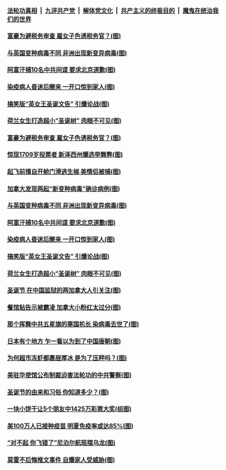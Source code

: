 

####  [法轮功真相](../../../../basic/blob/master/README.md?t=12281232) &nbsp;|&nbsp; [九评共产党](../../../../9ping.md/blob/master/README.md?t=12281232) &nbsp;|&nbsp; [解体党文化](../../../../jtdwh.md/blob/master/README.md?t=12281232)  &nbsp;|&nbsp; [共产主义的终极目的](../../../../gczydzjmd.md/blob/master/README.md?t=12281232) &nbsp;|&nbsp; [魔鬼在统治我们的世界](../../../../mgztzwmdsj.md/blob/master/README.md?t=12281232) 

#### [富豪为避税务审查 雇女子色诱税务官？(图)](../pages/p3/956678.md?t=12281232) 

#### [与英国变种病毒不同 非洲出现新变异病毒(图)](../pages/p3/957167.md?t=12281232) 

#### [阿富汗捕10名中共间谍 要求北京道歉(图)](../pages/p3/957163.md?t=12281232) 

#### [染疫病人昏迷后醒来 一开口惊到家人(图)](../pages/p3/957156.md?t=12281232) 

#### [搞笑版“英女王圣诞文告” 引爆论战(图)](../pages/p3/957153.md?t=12281232) 

#### [荷兰女生打造超小“圣诞树” 肉眼不可见(图)](../pages/p3/957066.md?t=12281232) 

#### [富豪为避税务审查 雇女子色诱税务官？(图)](../pages/p3/956678.md?t=12281232) 

#### [惊现1709岁投票者 新泽西州爆选举舞弊(图)](../pages/p3/957187.md?t=12281232) 

#### [起飞前擅自开舱门滑逃生梯 美情侣被捕(图)](../pages/p3/957180.md?t=12281232) 

#### [加拿大发现两起“新变种病毒”确诊病例(图)](../pages/p3/957176.md?t=12281232) 

#### [与英国变种病毒不同 非洲出现新变异病毒(图)](../pages/p3/957167.md?t=12281232) 

#### [阿富汗捕10名中共间谍 要求北京道歉(图)](../pages/p3/957163.md?t=12281232) 

#### [染疫病人昏迷后醒来 一开口惊到家人(图)](../pages/p3/957156.md?t=12281232) 

#### [搞笑版“英女王圣诞文告” 引爆论战(图)](../pages/p3/957153.md?t=12281232) 

#### [荷兰女生打造超小“圣诞树” 肉眼不可见(图)](../pages/p3/957066.md?t=12281232) 

#### [圣诞节 在中国监狱的两加拿大人引关注(图)](../pages/p3/957063.md?t=12281232) 

#### [餐馆贴告示被霸凌 加拿大小粉红太过分(图)](../pages/p3/957060.md?t=12281232) 

#### [那个挥舞中共五星旗的塞国机长 染病毒去世了(图)](../pages/p3/957044.md?t=12281232) 

#### [日本有个地方 乍一看以为到了中国唐朝(图)](../pages/p3/956949.md?t=12281232) 

#### [为何超市冻虾都裹层厚冰 是为了压秤吗？(图)](../pages/p3/956609.md?t=12281232) 

#### [美驻华使馆公布制裁迫害法轮功的中共警察(图)](../pages/p3/956983.md?t=12281232) 

#### [圣诞节的由来和习俗 你知道多少？(图)](../pages/p3/956318.md?t=12281232) 

#### [一块小饼干让5个朋友中1425万彩票大奖(组图)](../pages/p3/956988.md?t=12281232) 

#### [美100万人已接种疫苗 明夏免疫率或达85%(图)](../pages/p3/956951.md?t=12281232) 

#### [“对不起 你飞错了”尼泊尔航班摆乌龙(图)](../pages/p3/956926.md?t=12281232) 

#### [莫雷不后悔推文事件 自爆家人受威胁(图)](../pages/p3/956944.md?t=12281232) 

